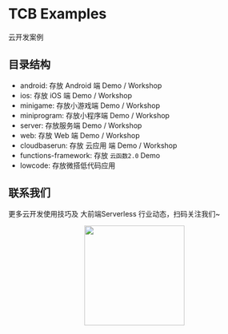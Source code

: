 # TCB Examples

云开发案例

## 目录结构

- android: 存放 Android 端 Demo / Workshop
- ios: 存放 iOS 端 Demo / Workshop
- minigame: 存放小游戏端 Demo / Workshop
- miniprogram: 存放小程序端 Demo / Workshop
- server: 存放服务端 Demo / Workshop
- web: 存放 Web 端 Demo / Workshop
- cloudbaserun: 存放 云应用 端 Demo / Workshop
- functions-framework: 存放 `云函数2.0` Demo
- lowcode: 存放微搭低代码应用

## 联系我们

更多云开发使用技巧及 大前端Serverless 行业动态，扫码关注我们~

<p align="center">
    <img src="https://puui.qpic.cn/vupload/0/20190603_1559545575934_lettsbvkvdn.jpeg/0" width="200px">
</p>
